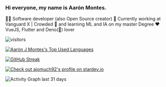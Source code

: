### Hi everyone, my name is Aarón Montes.

👨‍💻 Software developer (also Open Source creator)
🔭 Currently working at Vanguard X | Crowded
🌱 and learning ML and IA on my master Degree
❤️ VueJS, Flutter and Deno(🦖) lover

![visitors](https://visitor-badge.glitch.me/badge?page_id=ajomuch92)

[![Aarón J Montes's Top Used Languages](https://github-readme-stats.vercel.app/api/top-langs/?username=ajomuch92&layout=compact&theme=radical&count_private=true)](https://github.com/ajomuch92)

[![GitHub Streak](https://github-readme-streak-stats.herokuapp.com?user=ajomuch92&theme=vue-dark&date_format=M%20j%5B%2C%20Y%5D)](https://git.io/streak-stats)

[![Check out ajomuch92's profile on stardev.io](https://stardev.io/developers/ajomuch92/badge/languages/country.svg)](https://stardev.io/developers/ajomuch92)

<img src="https://github-readme-activity-graph.cyclic.app/graph?username=ajomuch92&theme=chartreuse-dark&custom_title=My%20Contribution%20Graph%20of%20the%20last%2031%20days" alt="Activity Graph last 31 days"></img>

<!--
**ajomuch92/ajomuch92** is a ✨ _special_ ✨ repository because its `README.md` (this file) appears on your GitHub profile.

Here are some ideas to get you started:

- 🔭 I’m currently working on ...
- 🌱 I’m currently learning ...
- 👯 I’m looking to collaborate on ...
- 🤔 I’m looking for help with ...
- 💬 Ask me about ...
- 📫 How to reach me: ...
- 😄 Pronouns: ...
- ⚡ Fun fact: ...
-->
